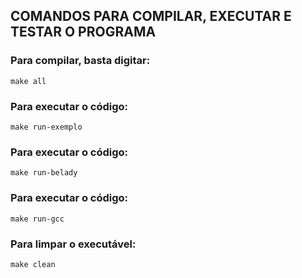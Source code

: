 ## COMANDOS PARA COMPILAR, EXECUTAR E TESTAR O PROGRAMA

### Para compilar, basta digitar:

```console
make all
```

### Para executar o código:

```console
make run-exemplo
```

### Para executar o código:

```console
make run-belady
```

### Para executar o código:

```console
make run-gcc
```

### Para limpar o executável:

```console
make clean
```
